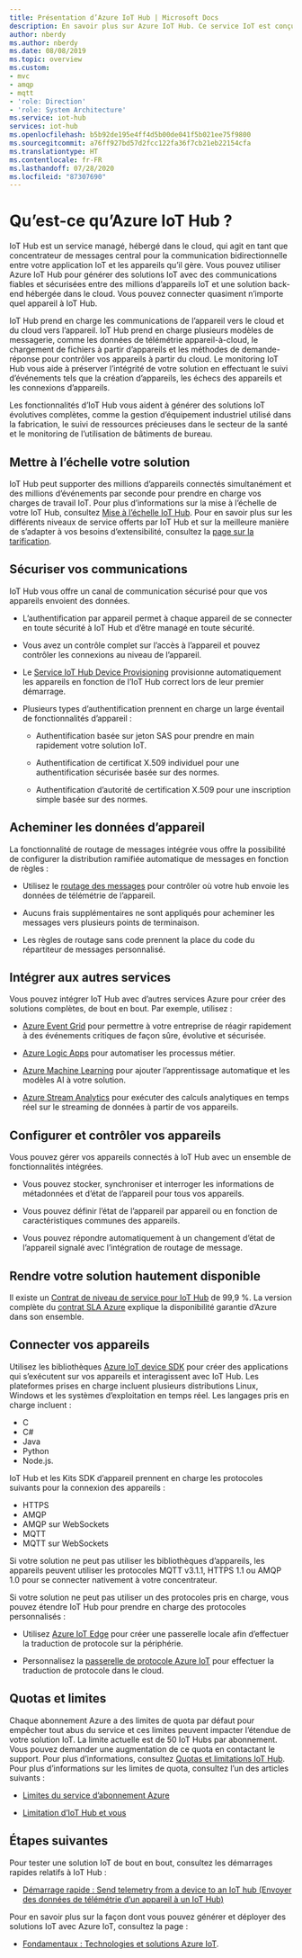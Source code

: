 ```yaml
---
title: Présentation d’Azure IoT Hub | Microsoft Docs
description: En savoir plus sur Azure IoT Hub. Ce service IoT est conçu pour l’ingestion de données évolutive, la gestion des appareils et la sécurité.
author: nberdy
ms.author: nberdy
ms.date: 08/08/2019
ms.topic: overview
ms.custom:
- mvc
- amqp
- mqtt
- 'role: Direction'
- 'role: System Architecture'
ms.service: iot-hub
services: iot-hub
ms.openlocfilehash: b5b92de195e4ff4d5b00de041f5b021ee75f9800
ms.sourcegitcommit: a76ff927bd57d2fcc122fa36f7cb21eb22154cfa
ms.translationtype: HT
ms.contentlocale: fr-FR
ms.lasthandoff: 07/28/2020
ms.locfileid: "87307690"
---
```

# <a name="what-is-azure-iot-hub"></a>Qu’est-ce qu’Azure IoT Hub ?

IoT Hub est un service managé, hébergé dans le cloud, qui agit en tant que concentrateur de messages central pour la communication bidirectionnelle entre votre application IoT et les appareils qu’il gère. Vous pouvez utiliser Azure IoT Hub pour générer des solutions IoT avec des communications fiables et sécurisées entre des millions d’appareils IoT et une solution back-end hébergée dans le cloud. Vous pouvez connecter quasiment n’importe quel appareil à IoT Hub.

IoT Hub prend en charge les communications de l’appareil vers le cloud et du cloud vers l’appareil. IoT Hub prend en charge plusieurs modèles de messagerie, comme les données de télémétrie appareil-à-cloud, le chargement de fichiers à partir d’appareils et les méthodes de demande-réponse pour contrôler vos appareils à partir du cloud. Le monitoring IoT Hub vous aide à préserver l’intégrité de votre solution en effectuant le suivi d’événements tels que la création d’appareils, les échecs des appareils et les connexions d’appareils.

Les fonctionnalités d’IoT Hub vous aident à générer des solutions IoT évolutives complètes, comme la gestion d’équipement industriel utilisé dans la fabrication, le suivi de ressources précieuses dans le secteur de la santé et le monitoring de l’utilisation de bâtiments de bureau.

## <a name="scale-your-solution"></a>Mettre à l’échelle votre solution

IoT Hub peut supporter des millions d’appareils connectés simultanément et des millions d’événements par seconde pour prendre en charge vos charges de travail IoT. Pour plus d’informations sur la mise à l’échelle de votre IoT Hub, consultez [Mise à l’échelle IoT Hub](iot-hub-scaling.md?branch=release-iotbasic). Pour en savoir plus sur les différents niveaux de service offerts par IoT Hub et sur la meilleure manière de s’adapter à vos besoins d’extensibilité, consultez la [page sur la tarification](https://azure.microsoft.com/pricing/details/iot-hub/).

## <a name="secure-your-communications"></a>Sécuriser vos communications

IoT Hub vous offre un canal de communication sécurisé pour que vos appareils envoient des données.

* L’authentification par appareil permet à chaque appareil de se connecter en toute sécurité à IoT Hub et d’être managé en toute sécurité.

* Vous avez un contrôle complet sur l’accès à l’appareil et pouvez contrôler les connexions au niveau de l’appareil.

* Le [Service IoT Hub Device Provisioning](https://docs.microsoft.com/azure/iot-dps/) provisionne automatiquement les appareils en fonction de l’IoT Hub correct lors de leur premier démarrage.

* Plusieurs types d’authentification prennent en charge un large éventail de fonctionnalités d’appareil :

  * Authentification basée sur jeton SAS pour prendre en main rapidement votre solution IoT.

  * Authentification de certificat X.509 individuel pour une authentification sécurisée basée sur des normes.

  * Authentification d’autorité de certification X.509 pour une inscription simple basée sur des normes.

## <a name="route-device-data"></a>Acheminer les données d’appareil

La fonctionnalité de routage de messages intégrée vous offre la possibilité de configurer la distribution ramifiée automatique de messages en fonction de règles :

* Utilisez le [routage des messages](iot-hub-devguide-messages-d2c.md) pour contrôler où votre hub envoie les données de télémétrie de l’appareil.

* Aucuns frais supplémentaires ne sont appliqués pour acheminer les messages vers plusieurs points de terminaison.

* Les règles de routage sans code prennent la place du code du répartiteur de messages personnalisé.

## <a name="integrate-with-other-services"></a>Intégrer aux autres services

Vous pouvez intégrer IoT Hub avec d’autres services Azure pour créer des solutions complètes, de bout en bout. Par exemple, utilisez :

* [Azure Event Grid](https://docs.microsoft.com/azure/event-grid/) pour permettre à votre entreprise de réagir rapidement à des événements critiques de façon sûre, évolutive et sécurisée.

* [Azure Logic Apps](https://docs.microsoft.com/azure/logic-apps/) pour automatiser les processus métier.

* [Azure Machine Learning](https://docs.microsoft.com/azure/machine-learning/) pour ajouter l’apprentissage automatique et les modèles AI à votre solution.

* [Azure Stream Analytics](https://docs.microsoft.com/azure/stream-analytics/) pour exécuter des calculs analytiques en temps réel sur le streaming de données à partir de vos appareils.

## <a name="configure-and-control-your-devices"></a>Configurer et contrôler vos appareils

Vous pouvez gérer vos appareils connectés à IoT Hub avec un ensemble de fonctionnalités intégrées.

* Vous pouvez stocker, synchroniser et interroger les informations de métadonnées et d’état de l’appareil pour tous vos appareils.

* Vous pouvez définir l’état de l’appareil par appareil ou en fonction de caractéristiques communes des appareils.

* Vous pouvez répondre automatiquement à un changement d’état de l’appareil signalé avec l’intégration de routage de message.

## <a name="make-your-solution-highly-available"></a>Rendre votre solution hautement disponible

Il existe un [Contrat de niveau de service pour IoT Hub](https://azure.microsoft.com/support/legal/sla/iot-hub/) de 99,9 %. La version complète du [contrat SLA Azure](https://azure.microsoft.com/support/legal/sla/) explique la disponibilité garantie d’Azure dans son ensemble.

## <a name="connect-your-devices"></a>Connecter vos appareils

Utilisez les bibliothèques [Azure IoT device SDK](https://docs.microsoft.com/azure/iot-hub/iot-hub-devguide-sdks) pour créer des applications qui s’exécutent sur vos appareils et interagissent avec IoT Hub. Les plateformes prises en charge incluent plusieurs distributions Linux, Windows et les systèmes d’exploitation en temps réel. Les langages pris en charge incluent :

* C
* C#
* Java
* Python
* Node.js.

IoT Hub et les Kits SDK d’appareil prennent en charge les protocoles suivants pour la connexion des appareils :

* HTTPS
* AMQP
* AMQP sur WebSockets
* MQTT
* MQTT sur WebSockets

Si votre solution ne peut pas utiliser les bibliothèques d’appareils, les appareils peuvent utiliser les protocoles MQTT v3.1.1, HTTPS 1.1 ou AMQP 1.0 pour se connecter nativement à votre concentrateur.

Si votre solution ne peut pas utiliser un des protocoles pris en charge, vous pouvez étendre IoT Hub pour prendre en charge des protocoles personnalisés :

* Utilisez [Azure IoT Edge](https://docs.microsoft.com/azure/iot-edge/) pour créer une passerelle locale afin d’effectuer la traduction de protocole sur la périphérie.

* Personnalisez la [passerelle de protocole Azure IoT](https://github.com/Azure/azure-iot-protocol-gateway/blob/master/README.md) pour effectuer la traduction de protocole dans le cloud.

## <a name="quotas-and-limits"></a>Quotas et limites

Chaque abonnement Azure a des limites de quota par défaut pour empêcher tout abus du service et ces limites peuvent impacter l’étendue de votre solution IoT. La limite actuelle est de 50 IoT Hubs par abonnement. Vous pouvez demander une augmentation de ce quota en contactant le support. Pour plus d’informations, consultez [Quotas et limitations IoT Hub](iot-hub-devguide-quotas-throttling.md). Pour plus d’informations sur les limites de quota, consultez l’un des articles suivants :

* [Limites du service d’abonnement Azure](../azure-resource-manager/management/azure-subscription-service-limits.md)

* [Limitation d’IoT Hub et vous](https://azure.microsoft.com/blog/iot-hub-throttling-and-you/)

## <a name="next-steps"></a>Étapes suivantes

Pour tester une solution IoT de bout en bout, consultez les démarrages rapides relatifs à IoT Hub :

* [Démarrage rapide : Send telemetry from a device to an IoT hub (Envoyer des données de télémétrie d’un appareil à un IoT Hub)](quickstart-send-telemetry-node.md)

Pour en savoir plus sur la façon dont vous pouvez générer et déployer des solutions IoT avec Azure IoT, consultez la page :

* [Fondamentaux : Technologies et solutions Azure IoT](../iot-fundamentals/iot-services-and-technologies.md).